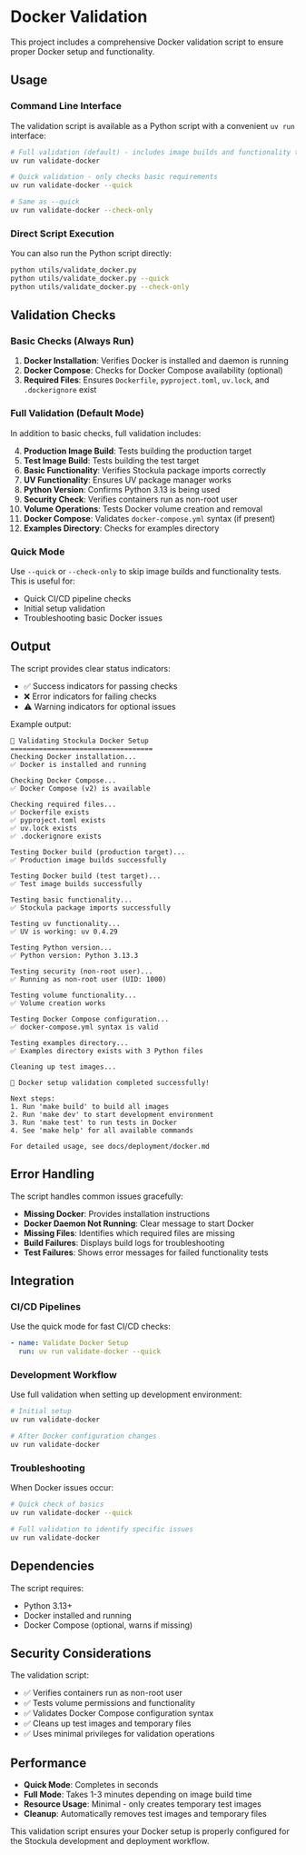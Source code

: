 # Docker Validation

This project includes a comprehensive Docker validation script to ensure proper Docker setup and functionality.

## Usage

### Command Line Interface

The validation script is available as a Python script with a convenient `uv run` interface:

```bash
# Full validation (default) - includes image builds and functionality tests
uv run validate-docker

# Quick validation - only checks basic requirements
uv run validate-docker --quick

# Same as --quick
uv run validate-docker --check-only
```

### Direct Script Execution

You can also run the Python script directly:

```bash
python utils/validate_docker.py
python utils/validate_docker.py --quick
python utils/validate_docker.py --check-only
```

## Validation Checks

### Basic Checks (Always Run)

1. **Docker Installation**: Verifies Docker is installed and daemon is running
1. **Docker Compose**: Checks for Docker Compose availability (optional)
1. **Required Files**: Ensures `Dockerfile`, `pyproject.toml`, `uv.lock`, and `.dockerignore` exist

### Full Validation (Default Mode)

In addition to basic checks, full validation includes:

4. **Production Image Build**: Tests building the production target
1. **Test Image Build**: Tests building the test target
1. **Basic Functionality**: Verifies Stockula package imports correctly
1. **UV Functionality**: Ensures UV package manager works
1. **Python Version**: Confirms Python 3.13 is being used
1. **Security Check**: Verifies containers run as non-root user
1. **Volume Operations**: Tests Docker volume creation and removal
1. **Docker Compose**: Validates `docker-compose.yml` syntax (if present)
1. **Examples Directory**: Checks for examples directory

### Quick Mode

Use `--quick` or `--check-only` to skip image builds and functionality tests. This is useful for:

- Quick CI/CD pipeline checks
- Initial setup validation
- Troubleshooting basic Docker issues

## Output

The script provides clear status indicators:

- ✅ Success indicators for passing checks
- ❌ Error indicators for failing checks
- ⚠️ Warning indicators for optional issues

Example output:

```
🐳 Validating Stockula Docker Setup
===================================
Checking Docker installation...
✅ Docker is installed and running

Checking Docker Compose...
✅ Docker Compose (v2) is available

Checking required files...
✅ Dockerfile exists
✅ pyproject.toml exists
✅ uv.lock exists
✅ .dockerignore exists

Testing Docker build (production target)...
✅ Production image builds successfully

Testing Docker build (test target)...
✅ Test image builds successfully

Testing basic functionality...
✅ Stockula package imports successfully

Testing uv functionality...
✅ UV is working: uv 0.4.29

Testing Python version...
✅ Python version: Python 3.13.3

Testing security (non-root user)...
✅ Running as non-root user (UID: 1000)

Testing volume functionality...
✅ Volume creation works

Testing Docker Compose configuration...
✅ docker-compose.yml syntax is valid

Testing examples directory...
✅ Examples directory exists with 3 Python files

Cleaning up test images...

🎉 Docker setup validation completed successfully!

Next steps:
1. Run 'make build' to build all images
2. Run 'make dev' to start development environment
3. Run 'make test' to run tests in Docker
4. See 'make help' for all available commands

For detailed usage, see docs/deployment/docker.md
```

## Error Handling

The script handles common issues gracefully:

- **Missing Docker**: Provides installation instructions
- **Docker Daemon Not Running**: Clear message to start Docker
- **Missing Files**: Identifies which required files are missing
- **Build Failures**: Displays build logs for troubleshooting
- **Test Failures**: Shows error messages for failed functionality tests

## Integration

### CI/CD Pipelines

Use the quick mode for fast CI/CD checks:

```yaml
- name: Validate Docker Setup
  run: uv run validate-docker --quick
```

### Development Workflow

Use full validation when setting up development environment:

```bash
# Initial setup
uv run validate-docker

# After Docker configuration changes
uv run validate-docker
```

### Troubleshooting

When Docker issues occur:

```bash
# Quick check of basics
uv run validate-docker --quick

# Full validation to identify specific issues
uv run validate-docker
```

## Dependencies

The script requires:

- Python 3.13+
- Docker installed and running
- Docker Compose (optional, warns if missing)

## Security Considerations

The validation script:

- ✅ Verifies containers run as non-root user
- ✅ Tests volume permissions and functionality
- ✅ Validates Docker Compose configuration syntax
- ✅ Cleans up test images and temporary files
- ✅ Uses minimal privileges for validation operations

## Performance

- **Quick Mode**: Completes in seconds
- **Full Mode**: Takes 1-3 minutes depending on image build time
- **Resource Usage**: Minimal - only creates temporary test images
- **Cleanup**: Automatically removes test images and temporary files

This validation script ensures your Docker setup is properly configured for the Stockula development and deployment workflow.
